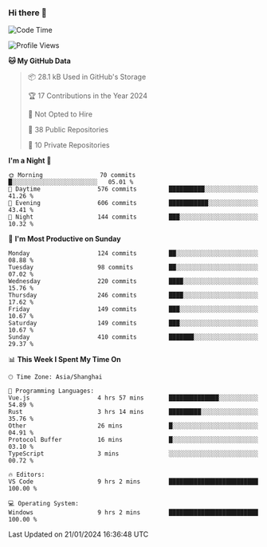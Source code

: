 ### Hi there 👋

<!--
**robinWongM/robinWongM** is a ✨ _special_ ✨ repository because its `README.md` (this file) appears on your GitHub profile.

Here are some ideas to get you started:

- 🔭 I’m currently working on ...
- 🌱 I’m currently learning ...
- 👯 I’m looking to collaborate on ...
- 🤔 I’m looking for help with ...
- 💬 Ask me about ...
- 📫 How to reach me: ...
- 😄 Pronouns: ...
- ⚡ Fun fact: ...
-->

<!--START_SECTION:waka-->
![Code Time](http://img.shields.io/badge/Code%20Time-171%20hrs%204%20mins-blue)

![Profile Views](http://img.shields.io/badge/Profile%20Views-8-blue)

**🐱 My GitHub Data** 

> 📦 28.1 kB Used in GitHub's Storage 
 > 
> 🏆 17 Contributions in the Year 2024
 > 
> 🚫 Not Opted to Hire
 > 
> 📜 38 Public Repositories 
 > 
> 🔑 10 Private Repositories 
 > 
**I'm a Night 🦉** 

```text
🌞 Morning                70 commits          █░░░░░░░░░░░░░░░░░░░░░░░░   05.01 % 
🌆 Daytime                576 commits         ██████████░░░░░░░░░░░░░░░   41.26 % 
🌃 Evening                606 commits         ███████████░░░░░░░░░░░░░░   43.41 % 
🌙 Night                  144 commits         ███░░░░░░░░░░░░░░░░░░░░░░   10.32 % 
```
📅 **I'm Most Productive on Sunday** 

```text
Monday                   124 commits         ██░░░░░░░░░░░░░░░░░░░░░░░   08.88 % 
Tuesday                  98 commits          ██░░░░░░░░░░░░░░░░░░░░░░░   07.02 % 
Wednesday                220 commits         ████░░░░░░░░░░░░░░░░░░░░░   15.76 % 
Thursday                 246 commits         ████░░░░░░░░░░░░░░░░░░░░░   17.62 % 
Friday                   149 commits         ███░░░░░░░░░░░░░░░░░░░░░░   10.67 % 
Saturday                 149 commits         ███░░░░░░░░░░░░░░░░░░░░░░   10.67 % 
Sunday                   410 commits         ███████░░░░░░░░░░░░░░░░░░   29.37 % 
```


📊 **This Week I Spent My Time On** 

```text
🕑︎ Time Zone: Asia/Shanghai

💬 Programming Languages: 
Vue.js                   4 hrs 57 mins       ██████████████░░░░░░░░░░░   54.89 % 
Rust                     3 hrs 14 mins       █████████░░░░░░░░░░░░░░░░   35.76 % 
Other                    26 mins             █░░░░░░░░░░░░░░░░░░░░░░░░   04.91 % 
Protocol Buffer          16 mins             █░░░░░░░░░░░░░░░░░░░░░░░░   03.10 % 
TypeScript               3 mins              ░░░░░░░░░░░░░░░░░░░░░░░░░   00.72 % 

🔥 Editors: 
VS Code                  9 hrs 2 mins        █████████████████████████   100.00 % 

💻 Operating System: 
Windows                  9 hrs 2 mins        █████████████████████████   100.00 % 
```


 Last Updated on 21/01/2024 16:36:48 UTC
<!--END_SECTION:waka-->
